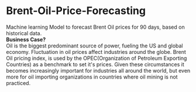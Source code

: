 # Brent-Oil-Price-Forecasting
Machine learning Model to forecast Brent Oil prices for 90 days, based on historical data.<br>
<b>Business Case?</b><br>
Oil is the biggest predominant source of power, fueling the US and global economy. Fluctuation in oil prices affect industries around the globe.
Brent Oil pricing index, is used by the OPEC(Organization of Petroleum Exporting Countries) as a benchmark to set it's prices. Given these circumstances it becomes increasingly important for industries all around the world, but even more for oil importing organizations in countries where oil mining is not practiced.<br>

